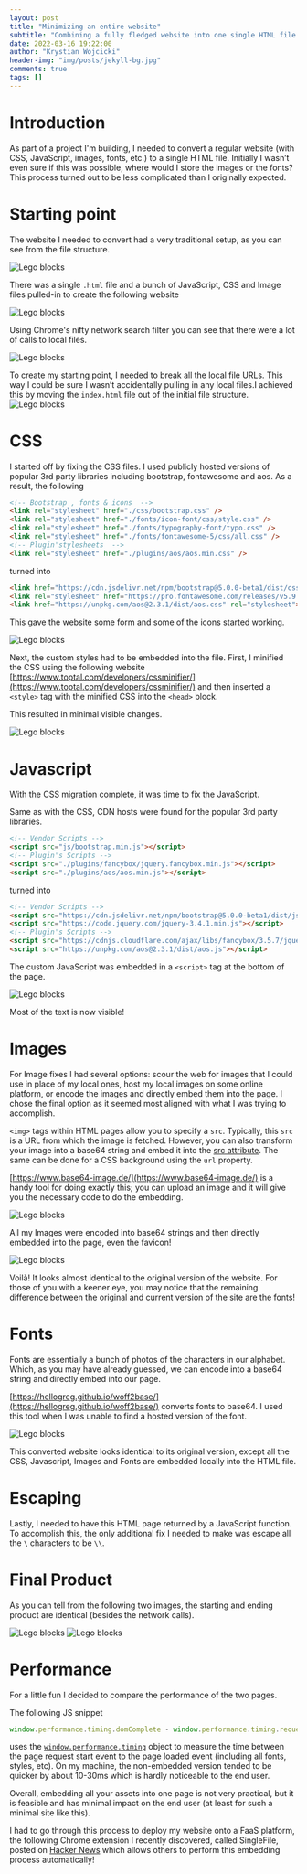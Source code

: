 ```yaml
---
layout: post
title: "Minimizing an entire website"
subtitle: "Combining a fully fledged website into one single HTML file."
date: 2022-03-16 19:22:00
author: "Krystian Wojcicki"
header-img: "img/posts/jekyll-bg.jpg"
comments: true
tags: []
---
```


# Introduction

As part of a project I'm building, I needed to convert a regular website (with CSS, JavaScript, images, fonts, etc.) to a single HTML file. Initially I wasn’t even sure if this was possible, where would I store the images or the fonts? This process turned out to be less complicated than I originally expected.

# Starting point

The website I needed to convert had a very traditional setup, as you can see from the file structure.

![Lego blocks](/img/posts/starting_folder.PNG)

There was a single `.html` file and a bunch of JavaScript, CSS and Image files pulled-in to create the following website

![Lego blocks](/img/posts/starting_website.PNG)

Using Chrome's nifty network search filter you can see that there were a lot of calls to local files.

![Lego blocks](/img/posts/starting_local_requests.PNG)

To create my starting point, I needed to break all the local file URLs. This way I could be sure I wasn’t accidentally pulling in any local files.I achieved this by moving the `index.html` file out of the initial file structure. 
![Lego blocks](/img/posts/broken_website.PNG)

# CSS

I started off by fixing the CSS files. I used publicly hosted versions of popular 3rd party libraries including bootstrap, fontawesome and aos. As a result, the following


```html
<!-- Bootstrap , fonts & icons  -->
<link rel="stylesheet" href="./css/bootstrap.css" />
<link rel="stylesheet" href="./fonts/icon-font/css/style.css" />
<link rel="stylesheet" href="./fonts/typography-font/typo.css" />
<link rel="stylesheet" href="./fonts/fontawesome-5/css/all.css" />
<!-- Plugin'stylesheets  -->
<link rel="stylesheet" href="./plugins/aos/aos.min.css" />
```

turned into 

```html
<link href="https://cdn.jsdelivr.net/npm/bootstrap@5.0.0-beta1/dist/css/bootstrap.min.css" rel="stylesheet" crossorigin="anonymous">
<link rel="stylesheet" href="https://pro.fontawesome.com/releases/v5.9.0/css/all.css"/>
<link href="https://unpkg.com/aos@2.3.1/dist/aos.css" rel="stylesheet">
```

This gave the website some form and some of the icons started working.

![Lego blocks](/img/posts/3rdparty_css.PNG)

Next, the custom styles had to be embedded into the file. First, I minified the CSS using the following website [https://www.toptal.com/developers/cssminifier/](https://www.toptal.com/developers/cssminifier/) and then inserted a `<style>` tag with the minified CSS into the `<head>` block.

This resulted in minimal visible changes.

![Lego blocks](/img/posts/local_css.PNG)

# Javascript

With the CSS migration complete, it was time to fix the JavaScript.

Same as with the CSS, CDN hosts were found for the popular 3rd party libraries.

```html
<!-- Vendor Scripts -->
<script src="js/bootstrap.min.js"></script>
<!-- Plugin's Scripts -->
<script src="./plugins/fancybox/jquery.fancybox.min.js"></script>
<script src="./plugins/aos/aos.min.js"></script>
```

turned into

```html
<!-- Vendor Scripts -->
<script src="https://cdn.jsdelivr.net/npm/bootstrap@5.0.0-beta1/dist/js/bootstrap.bundle.min.js"></script>
<script src="https://code.jquery.com/jquery-3.4.1.min.js"></script>
<!-- Plugin's Scripts -->
<script src="https://cdnjs.cloudflare.com/ajax/libs/fancybox/3.5.7/jquery.fancybox.min.js"></script>
<script src="https://unpkg.com/aos@2.3.1/dist/aos.js"></script>
```

The custom JavaScript was embedded in a `<script>` tag at the bottom of the page.

![Lego blocks](/img/posts/all_js.PNG)

Most of the text is now visible!

# Images

For Image fixes I had several options: scour the web for images that I could use in place of my local ones, host my local images on some online platform, or encode the images and directly embed them into the page. I chose the final option as it seemed most aligned with what I was trying to accomplish.

`<img>` tags within HTML pages allow you to specify a `src`. Typically, this `src` is a URL from which the image is fetched. However, you can also transform your image into a base64 string and embed it into the [src attribute](https://www.w3docs.com/snippets/html/how-to-display-base64-images-in-html.html). The same can be done for a CSS background using the `url` property. 

[https://www.base64-image.de/](https://www.base64-image.de/) is a handy tool for doing exactly this; you can upload an image and it will give you the necessary code to do the embedding. 

![Lego blocks](/img/posts/base64_image.PNG)

All my Images were encoded into base64 strings and then directly embedded into the page, even the favicon!

![Lego blocks](/img/posts/images_embeded.PNG)

Voilà! It looks almost identical to the original version of the website. For those of you with a keener eye, you may notice that the remaining difference between the original and current version of the site are the fonts!

# Fonts

Fonts are essentially a bunch of photos of the characters in our alphabet. Which, as you may have already guessed, we can encode into a base64 string and directly embed into our page.

[https://hellogreg.github.io/woff2base/](https://hellogreg.github.io/woff2base/) converts fonts to base64. I used this tool when I was unable to find a hosted version of the font.

![Lego blocks](/img/posts/final_embed.PNG)

This converted website looks identical to its original version, except all the CSS, Javascript, Images and Fonts are embedded locally into the HTML file.

# Escaping

Lastly, I needed to have this HTML page returned by a JavaScript function. To accomplish this, the only additional fix I needed to make was escape all the `\` characters to be `\\`. 

# Final Product

As you can tell from the following two images, the starting and ending product are identical (besides the network calls).

![Lego blocks](/img/posts/starting_with_network.PNG)
![Lego blocks](/img/posts/final_embed.PNG)

# Performance

For a little fun I decided to compare the performance of the two pages. 

The following JS snippet

```javascript
window.performance.timing.domComplete - window.performance.timing.requestStart
```

uses the [`window.performance.timing`](https://stackoverflow.com/questions/16808486/explanation-of-window-performance-javascript) object to measure the time between the page request start event to the page loaded event (including all fonts, styles, etc). On my machine, the non-embedded version tended to be quicker by about 10-30ms which is hardly noticeable to the end user.

Overall, embedding all your assets into one page is not very practical, but it is feasible and has minimal impact on the end user (at least for such a minimal site like this). 

I had to go through this process to deploy my website onto a FaaS platform, the following Chrome extension I recently discovered, called SingleFile, posted on [Hacker News](https://news.ycombinator.com/item?id=30527999) which allows others to perform this embedding process automatically!